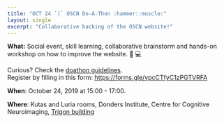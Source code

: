 ```yaml
---
title: "OCT 24 `|` OSCN Do-A-Thon :hammer::muscle:"
layout: single
excerpt: "Collaborative hacking of the OSCN website!"
---
```


**What:** Social event, skill learning, collaborative brainstorm and hands-on
workshop on how to improve the website. :wrench: :computer:

Curious? Check the [doathon guidelines](https://radboud-university.github.io/osc-nijmegen/_pages/doathon_guidelines/).  
Register by filling in this form: https://forms.gle/vpcCTfyC1zPGTVRFA

**When**: October 24, 2019 at 15:00 - 17:00.

**Where**: Kutas and Luria rooms, Donders Institute, Centre for Cognitive Neuroimaging, [Trigon building](https://www.google.com/maps/place/Donders+Centre+for+Cognitive+Neuroimaging/@51.826227,5.8610927,17z/data=!3m1!4b1!4m5!3m4!1s0x47c708f0ef1fb461:0x7b612535b3a8c312!8m2!3d51.826227!4d5.8632814)
